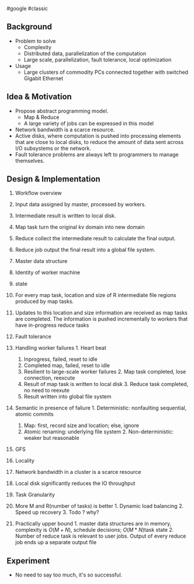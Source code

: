 #google #classic 

Background
---
- Problem to solve
  - Complexity
  - Distributed data, parallelization of the computation
  - Large scale, parallelization, fault tolerance, local optimization
- Usage
  - Large clusters of commodity PCs connected together with switched Gigabit Ethernet

Idea & Motivation
---
- Propose abstract programming model.
  - Map & Reduce
  - A large variety of jobs can be expressed in this model
- Network bandwidth is a scarce resource.
- Active disks, where computation is pushed into processing elements that are close to local disks, to reduce the amount of data sent across I/O subsystems or the network.
- Fault tolerance problems are always left to programmers to manage themselves.

Design & Implementation
---
1. Workflow overview
  1. Input data assigned by master, processed by workers.
  2. Intermediate result is written to local disk.
  3. Map task turn the original kv domain into new domain
  4. Reduce collect the intermediate result to calculate the final output.
  5. Reduce job output the final result into a global file system.
2. Master data structure
  1. Identity of worker machine
  2. state
  3. For every map task, location and size of R intermediate file regions produced by map tasks.
1. Updates to this location and size information are received as map tasks are completed. The information is pushed incrementally to workers that have in-progress reduce tasks

3. Fault tolerance
  1. Handling worker failures
    1. Heart beat
      1. Inprogress, failed, reset to idle
      2. Completed map, failed, reset to idle
      3. Resilient to large-scale worker failures
    2. Map task completed, lose connection, reexcute
      1. Result of map task is written to local disk
    3. Reduce task completed, no need to reexute
      1. Result written into global file system
  2. Semantic in presence of faliure
    1. Deterministic: nonfaulting sequential, atomic commits
      1. Map: first, record size and location; else, ignore
      2. Atomic renaming: underlying file system
    2. Non-deterministic: weaker but reasonable
  3. GFS
4. Locality
  1. Network bandwidth in a cluster is a scarce resource
  2. Local disk significantly reduces the IO throughput
5. Task Granularity
  1. More M and R(number of tasks) is better
    1. Dynamic load balancing
    2. Speed up recovery
    3. Todo ? why?
  2. Practically upper bound
    1. master data structures are in memory, complexity is $O(M+N)$, schedule decisions; $O(M*N)$task state
    2. Number of reduce task is relevant to user jobs. Output of every reduce job ends up a separate output file

Experiment
---
- No need to say too much, it's so successful.

